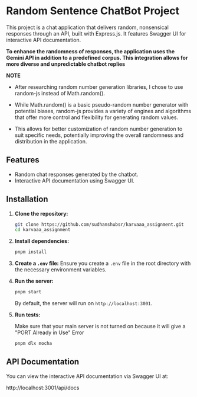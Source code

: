 # Random Sentence ChatBot Project

This project is a chat application that delivers random, nonsensical responses through an API, built with Express.js. It features Swagger UI for interactive API documentation.

**To enhance the randomness of responses, the application uses the Gemini API in addition to a predefined corpus. This integration allows for more diverse and unpredictable chatbot replies**


**NOTE**
 * After researching random number generation libraries, I chose to use random-js instead of Math.random().

* While Math.random() is a basic pseudo-random number generator with potential biases, random-js provides a variety of engines and algorithms that offer more control and flexibility for generating random values.

* This allows for better customization of random number generation to suit specific needs, potentially improving the overall randomness and distribution in the application.

## Features

- Random chat responses generated by the chatbot.
- Interactive API documentation using Swagger UI.

## Installation

1. **Clone the repository:**

    ```sh
    git clone https://github.com/sudhanshubsr/karvaaa_assignment.git
    cd karvaaa_assignment
    ```

2. **Install dependencies:**

    ```sh
    pnpm install
    ```

3. **Create a `.env` file:**
   Ensure you create a `.env` file in the root directory with the necessary environment variables.

4. **Run the server:**

    ```sh
    pnpm start
    ```

   By default, the server will run on `http://localhost:3001`.

5. **Run tests:**

    Make sure that your main server is not turned on because it will give a "PORT Already in Use" Error

    ```sh
    pnpm dlx mocha
    ```

## API Documentation

You can view the interactive API documentation via Swagger UI at:

http://localhost:3001/api/docs
